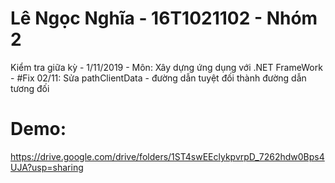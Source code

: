 # Lê Ngọc Nghĩa - 16T1021102 - Nhóm 2
Kiểm tra giữa kỳ - 1/11/2019 -
Môn: Xây dựng ứng dụng với .NET FrameWork - 
#Fix 02/11: 
Sửa pathClientData - đường dẫn tuyệt đối thành đường dẫn tương đối
# Demo: 
  https://drive.google.com/drive/folders/1ST4swEEclykpvrpD_7262hdw0Bps4UJA?usp=sharing

